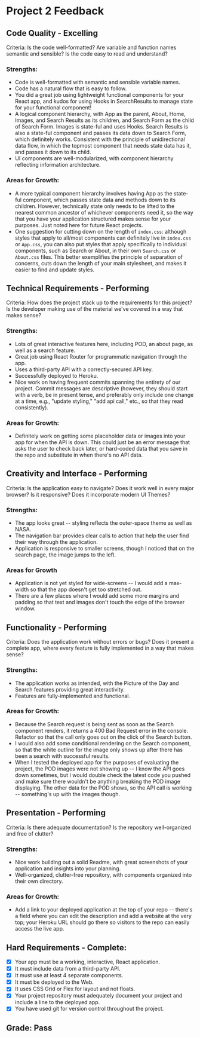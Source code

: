 # Project 2 Feedback

## Code Quality - Excelling

Criteria: Is the code well-formatted? Are variable and function names semantic and sensible? Is the code easy to read and understand?

### Strengths:

-   Code is well-formatted with semantic and sensible variable names.
-   Code has a natural flow that is easy to follow.
-   You did a great job using lightweight functional components for your React app, and kudos for using Hooks in SearchResults to manage state for your functional component!
-   A logical component hierarchy, with App as the parent, About, Home, Images, and Search Results as its children, and Search Form as the child of Search Form. Images is state-ful and uses Hooks. Search Results is also a state-ful component and passes its data down to Search Form, which definitely works. Consistent with the principle of unidirectional data flow, in which the topmost component that needs state data has it, and passes it down to its child.
-   UI components are well-modularized, with component hierarchy reflecting information architecture.

### Areas for Growth:

-   A more typical component hierarchy involves having App as the state-ful component, which passes state data and methods down to its children. However, technically state only needs to be lifted to the nearest common ancestor of whichever components need it, so the way that you have your application structured makes sense for your purposes. Just noted here for future React projects.
-   One suggestion for cutting down on the length of `index.css`: although styles that apply to all/most components can definitely live in `index.css` or `App.css`, you can also put styles that apply specifically to individual components, such as Search or About, in their own `Search.css` or `About.css` files. This better exemplifies the principle of separation of concerns, cuts down the length of your main stylesheet, and makes it easier to find and update styles.

## Technical Requirements - Performing

Criteria: How does the project stack up to the requirements for this project? Is the developer making use of the material we've covered in a way that makes sense?

### Strengths:

-   Lots of great interactive features here, including POD, an about page, as well as a search feature.
-   Great job using React Router for programmatic navigation through the app.
-   Uses a third-party API with a correctly-secured API key.
-   Successfully deployed to Heroku.
-   Nice work on having frequent commits spanning the entirety of our project. Commit messages are descriptive (however, they should start with a verb, be in present tense, and preferably only include one change at a time, e.g., "update styling," "add api call," etc., so that they read consistently).

### Areas for Growth:

-   Definitely work on getting some placeholder data or images into your app for when the API is down. This could just be an error message that asks the user to check back later, or hard-coded data that you save in the repo and substitute in when there's no API data.

## Creativity and Interface - Performing

Criteria: Is the application easy to navigate? Does it work well in every major browser? Is it responsive? Does it incorporate modern UI Themes?

### Strengths:

-   The app looks great -- styling reflects the outer-space theme as well as NASA.
-   The navigation bar provides clear calls to action that help the user find their way through the application.
-   Application is responsive to smaller screens, though I noticed that on the search page, the image jumps to the left.

### Areas for Growth

-   Application is not yet styled for wide-screens -- I would add a max-width so that the app doesn't get too stretched out.
-   There are a few places where I would add some more margins and padding so that text and images don't touch the edge of the browser window.

## Functionality - Performing

Criteria: Does the application work without errors or bugs? Does it present a complete app, where every feature is fully implemented in a way that makes sense?

### Strengths:

-   The application works as intended, with the Picture of the Day and Search features providing great interactivity.
-   Features are fully-implemented and functional.

### Areas for Growth:

-   Because the Search request is being sent as soon as the Search component renders, it returns a 400 Bad Request error in the console. Refactor so that the call only goes out on the click of the Search button.
-   I would also add some conditional rendering on the Search component, so that the white outline for the image only shows up after there has been a search with successful results.
-   When I tested the deployed app for the purposes of evaluating the project, the POD images were not showing up -- I know the API goes down sometimes, but I would double check the latest code you pushed and make sure there wouldn't be anything breaking the POD image displaying. The other data for the POD shows, so the API call is working -- something's up with the images though.

## Presentation - Performing

Criteria: Is there adequate documentation? Is the repository well-organized and free of clutter?

### Strengths:

-   Nice work building out a solid Readme, with great screenshots of your application and insights into your planning.
-   Well-organized, clutter-free repository, with components organized into their own directory.

### Areas for Growth:

-   Add a link to your deployed application at the top of your repo -- there's a field where you can edit the description and add a website at the very top; your Heroku URL should go there so visitors to the repo can easily access the live app.

## Hard Requirements - Complete:

-   [x] Your app must be a working, interactive, React application.
-   [x] It must include data from a third-party API.
-   [x] It must use at least 4 separate components.
-   [x] It must be deployed to the Web.
-   [x] It uses CSS Grid or Flex for layout and not floats.
-   [x] Your project repository must adequately document your project and include a line to the deployed app.
-   [x] You have used git for version control throughout the project.

## Grade: Pass
